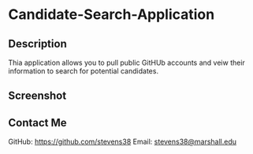 # Candidate-Search-Application
## Description
Thia application allows you to pull public GitHUb accounts and veiw their information to search for potential candidates.
## Screenshot

## Contact Me
GitHub: https://github.com/stevens38
Email: stevens38@marshall.edu
